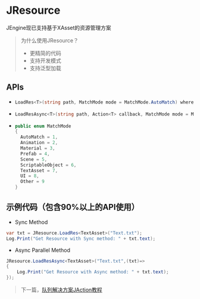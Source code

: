 # JResource

JEngine现已支持基于XAsset的资源管理方案

> 为什么使用JResource？
>
> - 更精简的代码
> - 支持开发模式
> - 支持泛型加载



## APIs

- ```csharp
  LoadRes<T>(string path, MatchMode mode = MatchMode.AutoMatch) where T : UnityEngine.Object
  ```


- ```csharp
  LoadResAsync<T>(string path, Action<T> callback, MatchMode mode = MatchMode.AutoMatch) where T : UnityEngine.Object
  ```

- ```csharp
  public enum MatchMode
  {
    AutoMatch = 1,
    Animation = 2,
    Material = 3,
    Prefab = 4,
    Scene = 5,
    ScriptableObject = 6,
    TextAsset = 7,
    UI = 8,
    Other = 9
  }
  ```



## 示例代码（包含90%以上的API使用）

- Sync Method

```csharp
var txt = JResource.LoadRes<TextAsset>("Text.txt");
Log.Print("Get Resource with Sync method: " + txt.text);
```

- Async Parallel Method 

```csharp
JResource.LoadResAsync<TextAsset>("Text.txt",(txt)=>
{
	Log.Print("Get Resource with Async method: " + txt.text);
});
```

> 下一篇，[队列解决方案JAction教程](jaction)

